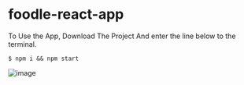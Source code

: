 # foodle-react-app

To Use the App, Download The Project And enter the line below to the terminal.

```
$ npm i && npm start 
```
![image](https://user-images.githubusercontent.com/96504057/155464677-0aba053c-3552-47d0-8ace-6d7822b812c9.png)
